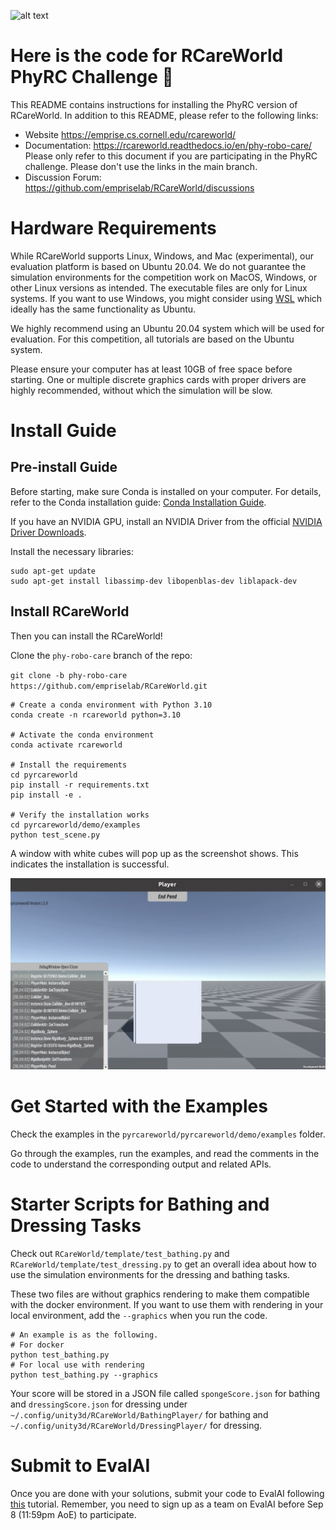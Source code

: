 ![alt text](rcareworld.png)
# Here is the code for RCareWorld PhyRC Challenge 🦾
This README contains instructions for installing the PhyRC version of RCareWorld. In addition to this README, please refer to the following links:

- Website https://emprise.cs.cornell.edu/rcareworld/
- Documentation: https://rcareworld.readthedocs.io/en/phy-robo-care/ Please only refer to this document if you are participating in the PhyRC challenge. Please don't use the links in the main branch. 
- Discussion Forum: https://github.com/empriselab/RCareWorld/discussions


# Hardware Requirements
While RCareWorld supports Linux, Windows, and Mac (experimental), our evaluation platform is based on Ubuntu 20.04. We do not guarantee the simulation environments for the competition work on MacOS, Windows, or other Linux versions as intended. The executable files are only for Linux systems. If you want to use Windows, you might consider using [WSL](https://learn.microsoft.com/en-us/windows/wsl/install) which ideally has the same functionality as Ubuntu.

We highly recommend using an Ubuntu 20.04 system which will be used for evaluation. For this competition, all tutorials are based on the Ubuntu system.

Please ensure your computer has at least 10GB of free space before starting. One or multiple discrete graphics cards with proper drivers are highly recommended, without which the simulation will be slow.

# Install Guide
## Pre-install Guide
Before starting, make sure Conda is installed on your computer.
For details, refer to the Conda installation guide: [Conda Installation Guide](https://docs.conda.io/projects/conda/en/latest/user-guide/install/index.html).

If you have an NVIDIA GPU, install an NVIDIA Driver from the official [NVIDIA Driver Downloads](https://www.nvidia.com/Download/index.aspx).

Install the necessary libraries:
```
sudo apt-get update
sudo apt-get install libassimp-dev libopenblas-dev liblapack-dev
```

## Install RCareWorld
Then you can install the RCareWorld!

<!-- - Clone the repo: `git clone https://github.com/empriselab/RCareWorld.git`
- Switch to the `phy-robo-care` branch: `cd RCareWorld` and then `git checkout phy-robo-care ` -->
Clone the `phy-robo-care` branch of the repo: 

`git clone -b phy-robo-care https://github.com/empriselab/RCareWorld.git`

<!-- - Create a conda environment with Python 3.10: `conda create -n rcareworld python=3.10`
- Activate the conda environment: `conda activate rcareworld`
- Install the requirements: `cd pyrcareworld` and then `pip install -r requirements.txt`
- Install pyrcareworld: `pip install -e .`
- Verify the installation works: `cd pyrcareworld/demo/examples` and run `python test_scene.py`. You should expect to see the RCareWorld Unity executable window pop up with a white cube. -->

```
# Create a conda environment with Python 3.10
conda create -n rcareworld python=3.10

# Activate the conda environment 
conda activate rcareworld

# Install the requirements
cd pyrcareworld
pip install -r requirements.txt
pip install -e .

# Verify the installation works
cd pyrcareworld/demo/examples
python test_scene.py

```
A window with white cubes will pop up as the screenshot shows. This indicates the installation is successful.

![test_scene_py_img](./test_scene.png)

 
# Get Started with the Examples
Check the examples in the `pyrcareworld/pyrcareworld/demo/examples` folder. 

Go through the examples, run the examples, and read the comments in the code to understand the corresponding output and related APIs. 

# Starter Scripts for Bathing and Dressing Tasks
Check out `RCareWorld/template/test_bathing.py` and `RCareWorld/template/test_dressing.py` to get an overall idea about how to use the simulation environments for the dressing and bathing tasks. 

These two files are without graphics rendering to make them compatible with the docker environment. If you want to use them with rendering in your local environment, add the `--graphics` when you run the code.
```
# An example is as the following.
# For docker
python test_bathing.py
# For local use with rendering
python test_bathing.py --graphics
```

Your score will be stored in a JSON file called `spongeScore.json` for bathing and `dressingScore.json` for dressing under `~/.config/unity3d/RCareWorld/BathingPlayer/` for bathing and `~/.config/unity3d/RCareWorld/DressingPlayer/` for dressing.

# Submit to EvalAI
Once you are done with your solutions, submit your code to EvalAI following [this](https://rcareworld.readthedocs.io/en/phy-robo-care/submission.html) tutorial. Remember, you need to sign up as a team on EvalAI before Sep 8 (11:59pm AoE) to participate.
